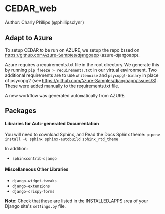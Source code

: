 # CEDAR_web
 
Author: Charly Phillips (@phillipsclynn)


## Adapt to Azure

To setup CEDAR to be run on AZURE, we setup the repo based on https://github.com/Azure-Samples/djangoapp (azure-djangoapp).

Azure requires a requirements.txt file in the root directory. We generate this by running `pip freeze > requirements.txt` in our virtual environment. Two additional requirements are to use `whitenoise` and `psycopg2-binary` in place of psycopg2 (see https://github.com/Azure-Samples/djangoapp/issues/3). These were added manually to the requirements.txt file.


A new workflow was generated automatically from AZURE.


## Packages


#### Libraries for Auto-generated Documentation

You will need to download Sphinx, and Read the Docs Sphinx theme: `pipenv install -U sphinx sphinx-autobuild sphinx_rtd_theme`

In addition:
- `sphinxcontrib-django`

#### Miscellaneous Other Libraries

- `django-widget-tweaks`
- `django-extensions`
- `django-crispy-forms`

**Note**: Check that these are listed in the INSTALLED_APPS area of your Django site's `settings.py` file.